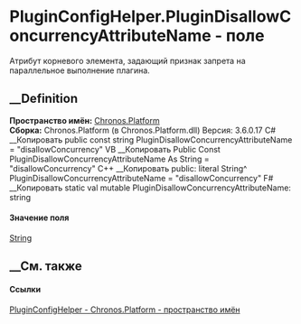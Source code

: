 # PluginConfigHelper.PluginDisallowConcurrencyAttributeName - поле
Атрибут корневого элемента, задающий признак запрета на параллельное
выполнение плагина.
## __Definition
 **Пространство имён:** [Chronos.Platform](N_Chronos_Platform.htm)  
 **Сборка:** Chronos.Platform (в Chronos.Platform.dll) Версия: 3.6.0.17
C# __Копировать
     public const string PluginDisallowConcurrencyAttributeName = "disallowConcurrency"
VB __Копировать
     Public Const PluginDisallowConcurrencyAttributeName As String = "disallowConcurrency"
C++ __Копировать
     public:
    literal String^ PluginDisallowConcurrencyAttributeName = "disallowConcurrency"
F# __Копировать
     static val mutable PluginDisallowConcurrencyAttributeName: string
#### Значение поля
[String](https://learn.microsoft.com/dotnet/api/system.string)
##  __См. также
#### Ссылки
[PluginConfigHelper - ](T_Chronos_Platform_PluginConfigHelper.htm)
[Chronos.Platform - пространство имён](N_Chronos_Platform.htm)
